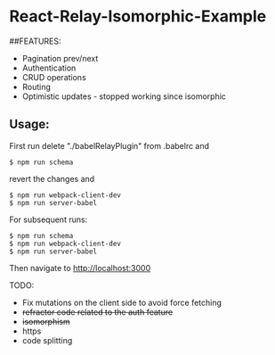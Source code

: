 # React-Relay-Isomorphic-Example
##FEATURES:
- Pagination prev/next
- Authentication
- CRUD operations
- Routing
- Optimistic updates - stopped working since isomorphic

Usage:
-------
First run
delete "./babelRelayPlugin" from .babelrc and 
```
$ npm run schema
```
revert the changes and
```
$ npm run webpack-client-dev
$ npm run server-babel
```

For subsequent runs:

```console
$ npm run schema
$ npm run webpack-client-dev
$ npm run server-babel
```

Then navigate to [http://localhost:3000](http://localhost:3000)

TODO:
- Fix mutations on the client side to avoid force fetching
- ~~refractor code related to the auth feature~~ 
- ~~isomorphism~~
- https
- code splitting
